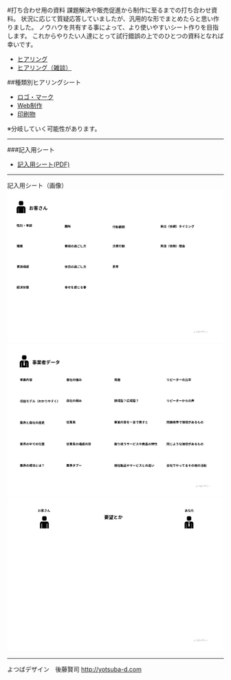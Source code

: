 #打ち合わせ用の資料
課題解決や販売促進から制作に至るまでの打ち合わせ資料。
状況に応じて質疑応答していましたが、汎用的な形でまとめたらと思い作りました。
ノウハウを共有する事によって、より使いやすいシート作りを目指します。
これからやりたい人達にとって試行錯誤の上でのひとつの資料となれば幸いです。


* [ヒアリング](hearing.md)
* [ヒアリング（雑談）](hearing2.md)


##種類別ヒアリングシート

* [ロゴ・マーク](logomark.md)
* [Web制作](website.md)
* [印刷物](print.md)


※分岐していく可能性があります。

---
###記入用シート

* [記入用シート(PDF)](img/tool.pdf ) 

---
記入用シート（画像）
![ツール1](img/tool1.jpg )
![ツール2](img/tool2.jpg )
![ツール3](img/tool3.jpg )

---

よつばデザイン　後藤賢司
http://yotsuba-d.com